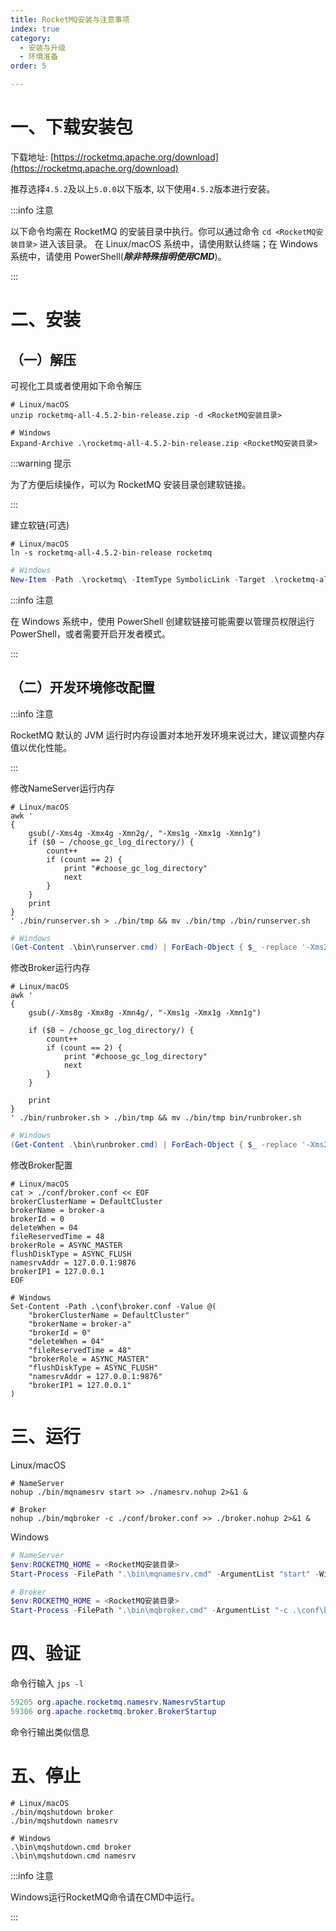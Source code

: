 ```yaml
---
title: RocketMQ安装与注意事项
index: true
category:
  - 安装与升级
  - 环境准备
order: 5

---
```

# 一、下载安装包
下载地址: [https://rocketmq.apache.org/download](https://rocketmq.apache.org/download)

推荐选择`4.5.2`及以上`5.0.0`以下版本, 以下使用`4.5.2`版本进行安装。

:::info 注意

以下命令均需在 RocketMQ 的安装目录中执行。你可以通过命令 `cd <RocketMQ安装目录>` 进入该目录。
在 Linux/macOS 系统中，请使用默认终端；在 Windows 系统中，请使用 PowerShell(_**除非特殊指明使用CMD**_)。

:::

# 二、安装
## （一）解压
可视化工具或者使用如下命令解压

```shell
# Linux/macOS
unzip rocketmq-all-4.5.2-bin-release.zip -d <RocketMQ安装目录>
```

```shell
# Windows
Expand-Archive .\rocketmq-all-4.5.2-bin-release.zip <RocketMQ安装目录>
```

:::warning 提示

为了方便后续操作，可以为 RocketMQ 安装目录创建软链接。

:::

建立软链(可选)

```shell
# Linux/macOS
ln -s rocketmq-all-4.5.2-bin-release rocketmq
```

```powershell
# Windows
New-Item -Path .\rocketmq\ -ItemType SymbolicLink -Target .\rocketmq-all-4.5.2-bin-release
```

:::info 注意

在 Windows 系统中，使用 PowerShell 创建软链接可能需要以管理员权限运行 PowerShell，或者需要开启开发者模式。

:::

## （二）开发环境修改配置
:::info 注意

RocketMQ 默认的 JVM 运行时内存设置对本地开发环境来说过大，建议调整内存值以优化性能。

:::

修改NameServer运行内存

```shell
# Linux/macOS
awk '
{
    gsub(/-Xms4g -Xmx4g -Xmn2g/, "-Xms1g -Xmx1g -Xmn1g")
    if ($0 ~ /choose_gc_log_directory/) {
        count++
        if (count == 2) {
            print "#choose_gc_log_directory"
            next
        }
    }
    print
}
' ./bin/runserver.sh > ./bin/tmp && mv ./bin/tmp ./bin/runserver.sh

```

```powershell
# Windows
(Get-Content .\bin\runserver.cmd) | ForEach-Object { $_ -replace '-Xms2g -Xmx2g -Xmn1g', '-Xms1g -Xmx1g -Xmn1g' } | Set-Content .\bin\runserver.cmd
```

修改Broker运行内存

```shell
# Linux/macOS
awk '
{
    gsub(/-Xms8g -Xmx8g -Xmn4g/, "-Xms1g -Xmx1g -Xmn1g")

    if ($0 ~ /choose_gc_log_directory/) {
        count++
        if (count == 2) {
            print "#choose_gc_log_directory"
            next
        }
    }

    print
}
' ./bin/runbroker.sh > ./bin/tmp && mv ./bin/tmp bin/runbroker.sh

```

```powershell
# Windows
(Get-Content .\bin\runbroker.cmd) | ForEach-Object { $_ -replace '-Xms2g -Xmx2g -Xmn1g', '-Xms1g -Xmx1g -Xmn1g' } | Set-Content .\bin\runbroker.cmd
```

修改Broker配置

```shell
# Linux/macOS
cat > ./conf/broker.conf << EOF
brokerClusterName = DefaultCluster
brokerName = broker-a
brokerId = 0
deleteWhen = 04
fileReservedTime = 48
brokerRole = ASYNC_MASTER
flushDiskType = ASYNC_FLUSH
namesrvAddr = 127.0.0.1:9876
brokerIP1 = 127.0.0.1
EOF
```

```shell
# Windows
Set-Content -Path .\conf\broker.conf -Value @(
    "brokerClusterName = DefaultCluster"
    "brokerName = broker-a"
    "brokerId = 0"
    "deleteWhen = 04"
    "fileReservedTime = 48"
    "brokerRole = ASYNC_MASTER"
    "flushDiskType = ASYNC_FLUSH"
    "namesrvAddr = 127.0.0.1:9876"
    "brokerIP1 = 127.0.0.1"
)
```

# 三、运行
Linux/macOS

```shell
# NameServer
nohup ./bin/mqnamesrv start >> ./namesrv.nohup 2>&1 &
```

```shell
# Broker
nohup ./bin/mqbroker -c ./conf/broker.conf >> ./broker.nohup 2>&1 &
```



Windows

```powershell
# NameServer
$env:ROCKETMQ_HOME = <RocketMQ安装目录>
Start-Process -FilePath ".\bin\mqnamesrv.cmd" -ArgumentList "start" -WindowStyle Hidden
```

```powershell
# Broker
$env:ROCKETMQ_HOME = <RocketMQ安装目录>
Start-Process -FilePath ".\bin\mqbroker.cmd" -ArgumentList "-c .\conf\broker.conf" -WindowStyle Hidden
```

# 四、验证
命令行输入 `jps -l`

```powershell
59205 org.apache.rocketmq.namesrv.NamesrvStartup
59306 org.apache.rocketmq.broker.BrokerStartup
```

命令行输出类似信息

# 五、停止
```shell
# Linux/macOS
./bin/mqshutdown broker
./bin/mqshutdown namesrv
```

```shell
# Windows
.\bin\mqshutdown.cmd broker
.\bin\mqshutdown.cmd namesrv
```

:::info 注意

Windows运行RocketMQ命令请在CMD中运行。

:::
